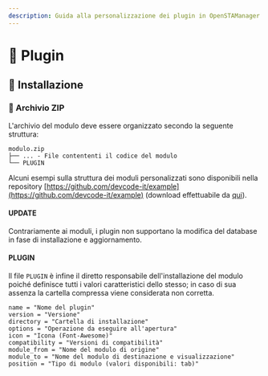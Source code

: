 ```yaml
---
description: Guida alla personalizzazione dei plugin in OpenSTAManager
---
```


# 📒 Plugin

## 📒 Installazione

### 📒 Archivio ZIP

L'archivio del modulo deve essere organizzato secondo la seguente struttura:

```
modulo.zip
├── ... - File contententi il codice del modulo
└── PLUGIN
```

Alcuni esempi sulla struttura dei moduli personalizzati sono disponibili nella repository [https://github.com/devcode-it/example](https://github.com/devcode-it/example) (download effettuabile da [qui](http://openstamanager.com/download/plugin\_di\_esempio.zip)).

#### UPDATE

Contrariamente ai moduli, i plugin non supportano la modifica del database in fase di installazione e aggiornamento.

#### PLUGIN

Il file `PLUGIN` è infine il diretto responsabile dell'installazione del modulo poiché definisce tutti i valori caratteristici dello stesso; in caso di sua assenza la cartella compressa viene considerata non corretta.

```
name = "Nome del plugin"
version = "Versione"
directory = "Cartella di installazione"
options = "Operazione da eseguire all'apertura"
icon = "Icona (Font-Awesome)"
compatibility = "Versioni di compatibilità"
module_from = "Nome del modulo di origine"
module_to = "Nome del modulo di destinazione e visualizzazione"
position = "Tipo di modulo (valori disponibili: tab)"
```
